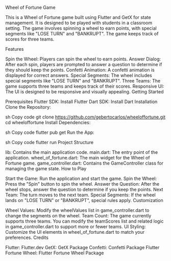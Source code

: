 Wheel of Fortune Game

This is a Wheel of Fortune game built using Flutter and GetX for state management. It is designed to be played with students in a classroom setting. The game involves spinning a wheel to earn points, with special segments like "LOSE TURN" and "BANKRUPT". The game keeps track of scores for three teams.

Features

Spin the Wheel: Players can spin the wheel to earn points.
Answer Dialog: After each spin, players are prompted to answer a question to determine if they should keep the points.
Confetti Animation: A confetti animation is displayed for correct answers.
Special Segments: The wheel includes special segments like "LOSE TURN" and "BANKRUPT".
Three Teams: The game supports three teams and keeps track of their scores.
Responsive UI: The UI is designed to be responsive and visually appealing.
Getting Started

Prerequisites
Flutter SDK: Install Flutter
Dart SDK: Install Dart
Installation
Clone the Repository:

sh
Copy code
git clone https://github.com/gebertocarlos/wheeloffortune.git
cd wheeloffortune
Install Dependencies:

sh
Copy code
flutter pub get
Run the App:

sh
Copy code
flutter run
Project Structure

lib: Contains the main application code.
main.dart: The entry point of the application.
wheel_of_fortune.dart: The main widget for the Wheel of Fortune game.
game_controller.dart: Contains the GameController class for managing the game state.
How to Play

Start the Game: Run the application and start the game.
Spin the Wheel: Press the "Spin" button to spin the wheel.
Answer the Question: After the wheel stops, answer the question to determine if you keep the points.
Next Team: The turn moves to the next team.
Special Segments: If the wheel lands on "LOSE TURN" or "BANKRUPT", special rules apply.
Customization

Wheel Values: Modify the wheelValues list in game_controller.dart to change the segments on the wheel.
Team Count: The game currently supports three teams. You can modify the teamScores list and related logic in game_controller.dart to support more or fewer teams.
UI Styling: Customize the UI elements in wheel_of_fortune.dart to match your preferences.
Credits

Flutter: Flutter.dev
GetX: GetX Package
Confetti: Confetti Package
Flutter Fortune Wheel: Flutter Fortune Wheel Package

